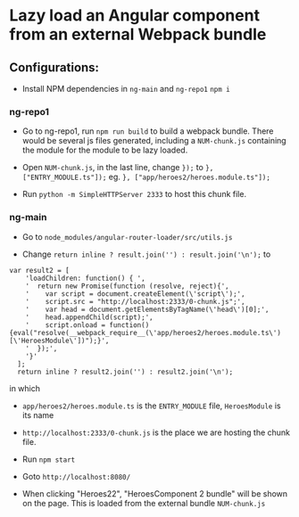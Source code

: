 # Lazy load an Angular component from an external Webpack bundle 

## Configurations:
* Install NPM dependencies in `ng-main` and `ng-repo1`
`npm i`

### ng-repo1
* Go to ng-repo1, run
`npm run build`
to build a webpack bundle. There would be several js files generated, including a `NUM-chunk.js`
containing the module for the module to be lazy loaded.

* Open `NUM-chunk.js`, in the last line, change `});` to `}, ["ENTRY_MODULE.ts"]);`
eg. `}, ["app/heroes2/heroes.module.ts"]);`

* Run `python -m SimpleHTTPServer 2333` to host this chunk file.

### ng-main
* Go to `node_modules/angular-router-loader/src/utils.js`

* Change `return inline ? result.join('') : result.join('\n');` to
```
var result2 = [
    'loadChildren: function() { ',
    '  return new Promise(function (resolve, reject){',
    '    var script = document.createElement(\'script\');',
    '    script.src = "http://localhost:2333/0-chunk.js";',
    '    var head = document.getElementsByTagName(\'head\')[0];',
    '    head.appendChild(script);',
    '    script.onload = function() {eval("resolve(__webpack_require__(\'app/heroes2/heroes.module.ts\')[\'HeroesModule\'])");}',
    '  });',
    '}'
  ];
  return inline ? result2.join('') : result2.join('\n');
```
  in which 
  * `app/heroes2/heroes.module.ts` is the `ENTRY_MODULE` file, `HeroesModule` is its name
  * `http://localhost:2333/0-chunk.js` is the place we are hosting the chunk file.

* Run `npm start`

* Goto `http://localhost:8080/`

* When clicking "Heroes22", "HeroesComponent 2 bundle" will be shown on the page. This is loaded from the 
  external bundle `NUM-chunk.js`

